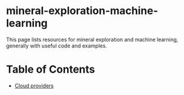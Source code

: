 # mineral-exploration-machine-learning
This page lists resources for mineral exploration and machine learning, generally with useful code and examples. 

# Table of Contents

- [Cloud providers](https://github.com/RichardScottOZ/mineral-exploration-machine-learning#cloud-providers)
